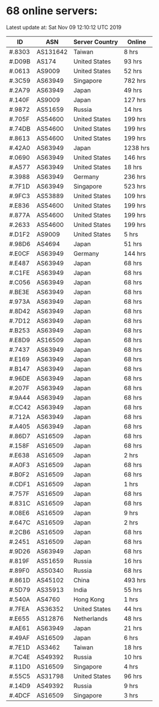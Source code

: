 # 68 online servers:

Latest update at: Sat Nov 09 12:10:12 UTC 2019

| ID | ASN | Server Country | Online |
| -- | --- | -------------- | ------ |
| #.8303 | AS131642 | Taiwan | 8 hrs |
| #.D09B | AS174 | United States | 93 hrs |
| #.0613 | AS9009 | United States | 52 hrs |
| #.3C59 | AS63949 | Singapore | 782 hrs |
| #.2A79 | AS63949 | Japan | 49 hrs |
| #.140F | AS9009 | Japan | 127 hrs |
| #.9872 | AS51659 | Russia | 14 hrs |
| #.705F | AS54600 | United States | 199 hrs |
| #.74DB | AS54600 | United States | 199 hrs |
| #.8613 | AS54600 | United States | 199 hrs |
| #.42A0 | AS63949 | Japan | 1238 hrs |
| #.0690 | AS63949 | United States | 146 hrs |
| #.A577 | AS63949 | United States | 18 hrs |
| #.3988 | AS63949 | Germany | 236 hrs |
| #.7F1D | AS63949 | Singapore | 523 hrs |
| #.9FC3 | AS53889 | United States | 109 hrs |
| #.E836 | AS54600 | United States | 199 hrs |
| #.877A | AS54600 | United States | 199 hrs |
| #.2633 | AS54600 | United States | 199 hrs |
| #.D1F2 | AS9009 | United States | 5 hrs |
| #.98D6 | AS4694 | Japan | 51 hrs |
| #.E0CF | AS63949 | Germany | 144 hrs |
| #.E487 | AS63949 | Japan | 68 hrs |
| #.C1FE | AS63949 | Japan | 68 hrs |
| #.C056 | AS63949 | Japan | 68 hrs |
| #.BE3E | AS63949 | Japan | 68 hrs |
| #.973A | AS63949 | Japan | 68 hrs |
| #.8D42 | AS63949 | Japan | 68 hrs |
| #.7D12 | AS63949 | Japan | 68 hrs |
| #.B253 | AS63949 | Japan | 68 hrs |
| #.E8D9 | AS16509 | Japan | 68 hrs |
| #.7437 | AS63949 | Japan | 68 hrs |
| #.E169 | AS63949 | Japan | 68 hrs |
| #.B147 | AS63949 | Japan | 68 hrs |
| #.96DE | AS63949 | Japan | 68 hrs |
| #.207F | AS63949 | Japan | 68 hrs |
| #.9A44 | AS63949 | Japan | 68 hrs |
| #.CC42 | AS63949 | Japan | 68 hrs |
| #.712A | AS63949 | Japan | 68 hrs |
| #.A405 | AS63949 | Japan | 68 hrs |
| #.86D7 | AS16509 | Japan | 68 hrs |
| #.158F | AS16509 | Japan | 68 hrs |
| #.E638 | AS16509 | Japan | 2 hrs |
| #.A0F3 | AS16509 | Japan | 68 hrs |
| #.B0F2 | AS16509 | Japan | 68 hrs |
| #.CDF1 | AS16509 | Japan | 1 hrs |
| #.757F | AS16509 | Japan | 68 hrs |
| #.831C | AS16509 | Japan | 68 hrs |
| #.08E6 | AS16509 | Japan | 9 hrs |
| #.647C | AS16509 | Japan | 2 hrs |
| #.2CB6 | AS16509 | Japan | 68 hrs |
| #.2451 | AS16509 | Japan | 68 hrs |
| #.9D26 | AS63949 | Japan | 68 hrs |
| #.819F | AS51659 | Russia | 16 hrs |
| #.89F0 | AS50340 | Russia | 68 hrs |
| #.861D | AS45102 | China | 493 hrs |
| #.5D79 | AS35913 | India | 55 hrs |
| #.540A | AS4760 | Hong Kong | 1 hrs |
| #.7FEA | AS36352 | United States | 44 hrs |
| #.E655 | AS12876 | Netherlands | 48 hrs |
| #.AE61 | AS63949 | Japan | 21 hrs |
| #.49AF | AS16509 | Japan | 6 hrs |
| #.7E1D | AS3462 | Taiwan | 18 hrs |
| #.7C4E | AS49392 | Russia | 10 hrs |
| #.11D0 | AS16509 | Singapore | 4 hrs |
| #.55C5 | AS31798 | United States | 96 hrs |
| #.14D9 | AS49392 | Russia | 9 hrs |
| #.4DCF | AS16509 | Singapore | 3 hrs |

